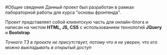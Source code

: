 #Общие сведения
Данный проект был разработан в рамках лабораторной работы для курса "основы фронтенда".  

Проект представляет собой клиентскую часть для онлайн-блога и написан на чистом **HTML, JS, CSS** с использованием технологий **JQuery** и **Bootstrap**

*Точного ТЗ в проекте не присутствует, потому что я не уверен, что его можно выкладывать в открытый доступ*

